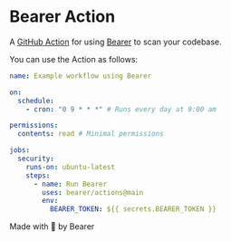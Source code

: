 # Bearer Action

A [GitHub Action](https://github.com/features/actions) for using [Bearer](https://bearer.com) to scan your codebase.

You can use the Action as follows:

```yaml
name: Example workflow using Bearer

on:
  schedule:
    - cron: "0 9 * * *" # Runs every day at 9:00 am

permissions:
  contents: read # Minimal permissions

jobs:
  security:
    runs-on: ubuntu-latest
    steps:
      - name: Run Bearer
        uses: bearer/actions@main
        env:
          BEARER_TOKEN: ${{ secrets.BEARER_TOKEN }}
```

Made with 💜 by Bearer
